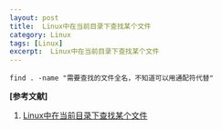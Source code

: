 ```yaml
---
layout: post
title:  Linux中在当前目录下查找某个文件
category: Linux
tags: [Linux]
excerpt:  Linux中在当前目录下查找某个文件
---
```


	find . -name "需要查找的文件全名，不知道可以用通配符代替"


**[参考文献]**

1. [Linux中在当前目录下查找某个文件](https://www.cnblogs.com/wtjqs/p/10416654.html "Linux中在当前目录下查找某个文件")



